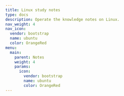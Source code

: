 ```yaml
---
title: Linux study notes
type: docs
description: Operate the knowledge notes on Linux.
nav_weight: 4
nav_icon:
  vendor: bootstrap
  name: ubuntu
  color: OrangeRed
menu:
  main:
    parent: Notes
    weight: 4
    params:
      icon:
        vendor: bootstrap
        name: ubuntu
        color: OrangeRed
---
```

